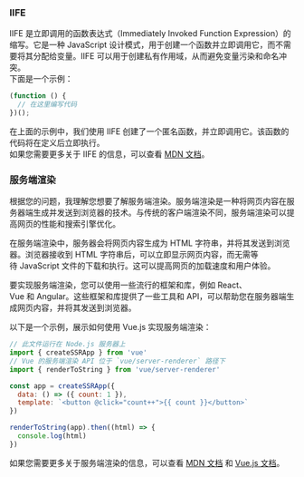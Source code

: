### IIFE
IIFE 是立即调用的函数表达式（Immediately Invoked Function Expression）的缩写。它是一种 JavaScript 设计模式，用于创建一个函数并立即调用它，而不需要将其分配给变量。IIFE 可以用于创建私有作用域，从而避免变量污染和命名冲突。  
下面是一个示例：  
```js
(function () {
  // 在这里编写代码
})();
```
在上面的示例中，我们使用 IIFE 创建了一个匿名函数，并立即调用它。该函数的代码将在定义后立即执行。  
如果您需要更多关于 IIFE 的信息，可以查看 [MDN 文档](https://developer.mozilla.org/en-US/docs/Glossary/IIFE)。

### 服务端渲染

根据您的问题，我理解您想要了解服务端渲染。服务端渲染是一种将网页内容在服务器端生成并发送到浏览器的技术。与传统的客户端渲染不同，服务端渲染可以提高网页的性能和搜索引擎优化。  
  
在服务端渲染中，服务器会将网页内容生成为 HTML 字符串，并将其发送到浏览器。浏览器接收到 HTML 字符串后，可以立即显示网页内容，而无需等待 JavaScript 文件的下载和执行。这可以提高网页的加载速度和用户体验。  
  
要实现服务端渲染，您可以使用一些流行的框架和库，例如 React、Vue 和 Angular。这些框架和库提供了一些工具和 API，可以帮助您在服务器端生成网页内容，并将其发送到浏览器。  
  
以下是一个示例，展示如何使用 Vue.js 实现服务端渲染：  
```js
// 此文件运行在 Node.js 服务器上
import { createSSRApp } from 'vue'
// Vue 的服务端渲染 API 位于 `vue/server-renderer` 路径下
import { renderToString } from 'vue/server-renderer'

const app = createSSRApp({
  data: () => ({ count: 1 }),
  template: `<button @click="count++">{{ count }}</button>`
})

renderToString(app).then((html) => {
  console.log(html)
})


```
  
如果您需要更多关于服务端渲染的信息，可以查看 [MDN 文档](https://developer.mozilla.org/en-US/docs/Learn/Toolsandtesting/Client-sideJavaScriptframeworks/Server-siderendering) 和 [Vue.js 文档](https://ssr.vuejs.org/)。